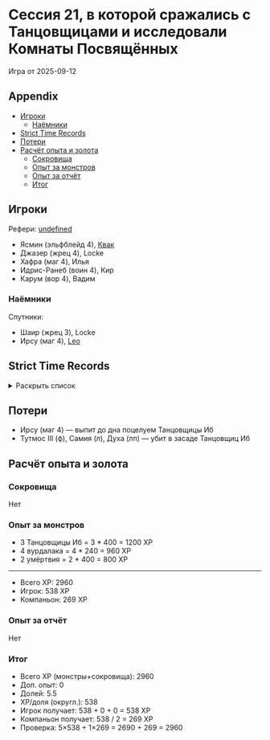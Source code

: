 # Сессия 21, в которой сражались с Танцовщицами и исследовали Комнаты Посвящённых

<!--
<a title="" href="">
  <img src="" style="width:800px" />
</a>
-->

Игра от 2025-09-12

## Appendix

<!-- toc -->

- [Игроки](#%D0%B8%D0%B3%D1%80%D0%BE%D0%BA%D0%B8)
  - [Наёмники](#%D0%BD%D0%B0%D1%91%D0%BC%D0%BD%D0%B8%D0%BA%D0%B8)
- [Strict Time Records](#strict-time-records)
- [Потери](#%D0%BF%D0%BE%D1%82%D0%B5%D1%80%D0%B8)
- [Расчёт опыта и золота](#%D1%80%D0%B0%D1%81%D1%87%D1%91%D1%82-%D0%BE%D0%BF%D1%8B%D1%82%D0%B0-%D0%B8-%D0%B7%D0%BE%D0%BB%D0%BE%D1%82%D0%B0)
  - [Сокровища](#%D1%81%D0%BE%D0%BA%D1%80%D0%BE%D0%B2%D0%B8%D1%89%D0%B0)
  - [Опыт за монстров](#%D0%BE%D0%BF%D1%8B%D1%82-%D0%B7%D0%B0-%D0%BC%D0%BE%D0%BD%D1%81%D1%82%D1%80%D0%BE%D0%B2)
  - [Опыт за отчёт](#%D0%BE%D0%BF%D1%8B%D1%82-%D0%B7%D0%B0-%D0%BE%D1%82%D1%87%D1%91%D1%82)
  - [Итог](#%D0%B8%D1%82%D0%BE%D0%B3)

<!-- tocstop -->

## Игроки

Рефери: [undefined](https://t.me/oktottrpg)

- Ясмин (эльфблейд 4), [Квак](https://t.me/troglog)
- Джазер (жрец 4), Locke
- Хафра (маг 4), Илья
- Идрис-Ранеб (воин 4), Кир
- Карум (вор 4), Вадим

### Наёмники

Спутники:

- Шаир (жрец 3), Locke
- Ирсу (маг 4), [Leo](https://t.me/fiftyforfifty)

## Strict Time Records

<details><summary>Раскрыть список</summary>

По дням

- 1 день: 1ч + 2ч20м (игра 1) 10 января
- 2 день: отдых в лагере, ночёвка (игра 2) 17 января
- 3 день: 1ч + 3ч20м, остались внутри (конец игры 2). 4ч30м внутри (игра 3). 2ч30м (игра 4).
- 4-7 день: отдых, наём
- 8 день: раскопки шахты снаружи (конец игры 4) (игра 5)
- 9 день: 3ч10м внутри (конец игры 5) (игра 6), вышли наружу и ночевали в лагере
- 10 день: 4ч внутри (конец игры 6), 7ч + 40м в гротах (игра 7), 1ч10 м (игра 8) (Ширин, икра)
- 11-13 день: отдых в лагере, отправка каравана с сокровищами в поселение
- 14 день: 4ч10м (конец игры 8), 3ч40м (игра 9)
- 15 день: отдых, исследования (конец игры 9)
- 16 день (игра 10)
- 17 день: караван доезжает до поселения (игра 11), лечение в лагере
- 18 день: лечение в лагере
- 19 день: спуск в гробницу (7ч20м) (конец игры 11) (игра 12)
- 20 день: икра в Ширин созревает, караван выезжает обратно, спуск в гробницу и обратно (2ч40м) (конец игры 12)
- 21-25 дни: дорога, караван в лагере
- 26 день: гробница (5ч10м) (конец игры 13)
- 27 день: лагерь, изучение, охота (игра 14)
- 28 день: гробница (6ч50м)
- 29 день: лагерь, ждут караван (игра 15)
- 30 гробница
- 31 гробница (окончание игры 15, игра 16) оплата за лагерь, 2ч40м
- 32 день: 2ч50м (конец игры 16), вышли на поверхность (игра 17)
- 33 день: 2ч20м внутри
- 34 день: 1ч внутри, смерть андела Иерамель (игра 18)
- 35-39 дни: караван в город
- 40-41 дни: продажа сокровищ, встреча с колдуном Кехебом
- 42-46 дни: караван к лагерю
- 47 день: 1ч внутри (конец игры 18), 30м внутри (игра 19)
- 48 день: 4ч внутри
- 49 день: 1ч внутри
- 50 день: отдых в лагере, переписывание заклинаний
- 51 день: 3ч 20м внутри (игра 20), (игра 21)
- 52-55: отдых
- 56 день: 2ч 30м внутри (конец игры 21)
- ...
- 60 день, прибывает караван, наёмники
- ...
- 62 день: кончается оплата наёмников

</details>

## Потери

- Ирсу (маг 4) — выпит до дна поцелуем Танцовщицы Иб
- Тутмос III (ф), Самия (л), Духа (лп) — убит в засаде Танцовщиц Иб

## Расчёт опыта и золота

### Сокровища

Нет

### Опыт за монстров

- 3 Танцовщицы Иб = 3 \* 400 = 1200 XP
- 4 вурдалака = 4 \* 240 = 960 XP
- 2 умёртвия = 2 \* 400 = 800 XP

---

- Всего XP: 2960
- Игрок: 538 XP
- Компаньон: 269 XP

### Опыт за отчёт

Нет

### Итог

- Всего XP (монстры+сокровища): 2960
- Доп. опыт: 0
- Долей: 5.5
- XP/доля (округл.): 538
- Игрок получает: 538 + 0 + 0 = 538 XP
- Компаньон получает: 538 / 2 = 269 XP
- Проверка: 5×538 + 1×269 = 2690 + 269 = 2960
